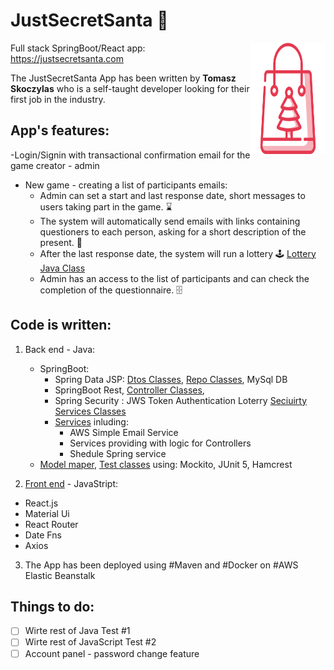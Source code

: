 # JustSecretSanta :mrs_claus:

<img src="/src/front_end/src/jpg/christmas-shopping.svg" align="right"
     alt="Christmas Skoping" width="120" height="178">
     
     
Full stack SpringBoot/React app:   
https://justsecretsanta.com
     
 The JustSecretSanta App has been written by **Tomasz Skoczylas** who is a self-taught developer looking for their first job in the industry.
 
 ## App's features: 

-Login/Signin with transactional confirmation email for the game creator - admin
- New game - creating a list of participants  emails:
  * Admin can set a start and last response date, short messages to users taking part in the game. :hourglass:
  * The system will automatically send emails with links containing  questioners to each person, asking for a short description of the present. :gift:
  * After the last response date, the system will run a lottery :joystick:  [Lottery Java Class](/src/main/java/com/tomsproject/secret_santa/util/DrawnPairs.java )
  * Admin has an access to the list of participants and can check the completion of the questionnaire. :file_cabinet:
  
 ## Code is written:
 1. Back end - Java:
    - SpringBoot: 
      - Spring Data JSP:  [Dtos Classes](/src/main/java/com/tomsproject/secret_santa/dto), 
                         [Repo Classes](/src/main/java/com/tomsproject/secret_santa/repo), MySql DB                     
      - SpringBoot Rest, [Controller Classes](/src/main/java/com/tomsproject/secret_santa/controller),
      - Spring Security : JWS Token Authentication Loterry [Seciuirty Services Classes](/src/main/java/com/tomsproject/secret_santa/security/ )
      - [Services](/src/main/java/com/tomsproject/secret_santa/services) inluding:
         - AWS Simple Email Service 
         - Services providing with logic for Controllers
         - Shedule Spring service 
    - [Model maper](/src/main/java/com/tomsproject/secret_santa/mapper), [Test classes](/src/test/java/com/tomsproject/secret_sant)  using: Mockito, JUnit 5, Hamcrest 
 
 2. [Front end](/src/test/java/com/tomsproject/secret_santa) - JavaStript: 
- React.js 
- Material Ui
- React Router
- Date Fns
- Axios

3. The App has been deployed using #Maven and #Docker on #AWS Elastic Beanstalk 
## Things to do:
- [ ] Wirte rest of Java Test #1
- [ ] Wirte rest of JavaScript Test #2
- [ ] Account panel - password change feature      
